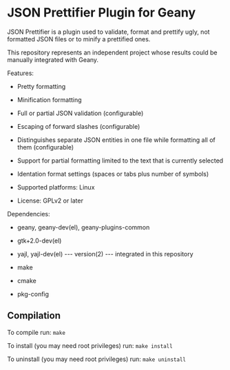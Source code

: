 JSON Prettifier Plugin for Geany
================================

JSON Prettifier is a plugin used to validate, format and prettify ugly,
not formatted JSON files or to minify a prettified ones.

This repository represents an independent project whose results could
be manually integrated with Geany.

Features:

* Pretty formatting
* Minification formatting
* Full or partial JSON validation (configurable)
* Escaping of forward slashes (configurable)
* Distinguishes separate JSON entities in one file while formatting all
of them (configurable)
* Support for partial formatting limited to the text that is currently
selected
* Identation format settings (spaces or tabs plus number of symbols)

* Supported platforms: Linux
* License: GPLv2 or later

Dependencies:

* geany, geany-dev(el), geany-plugins-common
* gtk+2.0-dev(el)
* yajl, yajl-dev(el)  --- version(2) --- integrated in this repository

* make
* cmake
* pkg-config

Compilation
-----------

To compile run: `make`

To install (you may need root privileges) run: `make install`

To uninstall (you may need root privileges) run: `make uninstall`
